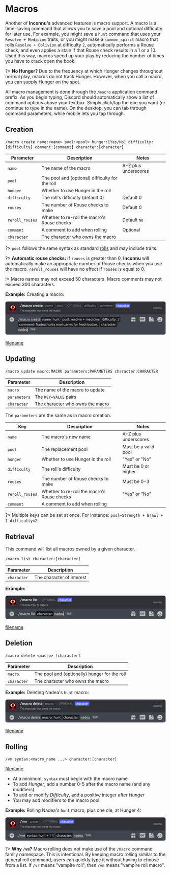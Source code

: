 # Macros

Another of **Inconnu's** advanced features is macro support. A macro is a time-saving command that allows you to save a pool and optional difficulty for later use. For example, you might save a `hunt` command that uses your `Resolve + Medicine` traits, or you might make a `summon_spirit` macro that rolls `Resolve + Oblivion` at difficulty `2`, automatically performs a Rouse check, and even applies a stain if that Rouse check results in a 1 or a 10. Used this way, macros speed up your play by reducing the number of times you have to crack open the book.

?> **No Hunger?** Due to the frequency at which Hunger changes throughout normal play, macros do not track Hunger. However, when you call a macro, you can supply Hunger on the spot.

All macro management is done through the `/macro` application command prefix. As you begin typing, Discord should automatically show a list of command options above your textbox. Simply click/tap the one you want (or continue to type in the name). On the desktop, you can tab through command parameters, while mobile lets you tap through.

## Creation

```
/macro create name:<name> pool:<pool> hunger:[Yes/No] difficulty:[difficulty] comment:[comment] character:[character]
```

| Parameter       | Description                                     | Notes
|-----------------|-------------------------------------------------|-------
| `name`          | The name of the macro                           | A-Z plus underscores
| `pool`          | The pool and (optional) difficulty for the roll |
| `hunger`        | Whether to use Hunger in the roll               |
| `difficulty`    | The roll's difficulty (default 0)               | Default 0
| `rouses`        | The number of Rouse checks to make              | Default 0
| `reroll_rouses` | Whether to re-roll the macro's Rouse checks     | Default `No`
| `comment`       | A comment to add when rolling                   | Optional
| `character`     | The character who owns the macro                |

?> `pool` follows the same syntax as standard [rolls](rolls.md#basic-syntax) and may include traits.

?> **Automatic rouse checks:** If `rouses` is greater than 0, **Inconnu** will automatically make an appropriate number of Rouse checks when you use the macro. `reroll_rouses` will have no effect if `rouses` is equal to 0.

!> Macro names may not exceed 50 characters. Macro comments may not exceed 300 characters.

**Example:** Creating a macro:

![/macro create name:hunt pool:resolve + medicine 3 comment:Nadea hunts mortuaries for fresh bodies. character:nadea](images/macros/macro-create.png)

[filename](includes/character-requirement.md ':include')

## Updating

```
/macro update macro:MACRO parameters:PARAMETERS character:CHARACTER
```

| Parameter    | Description                                               |
|--------------|-----------------------------------------------------------|
| `macro`      | The name of the macro to update                           |
| `parameters` | The `KEY=VALUE` pairs                                     |
| `character`  | The character who owns the macro                          |

The `parameters` are the same as in macro creation.

| Key             | Description                                 | Notes                |
|-----------------|---------------------------------------------|----------------------|
| `name`          | The macro's new name                        | A-Z plus underscores |
| `pool`          | The replacement pool                        | Must be a valid pool |
| `hunger`        | Whether to use Hunger in the roll           | "Yes" or "No"        |
| `difficulty`    | The roll's difficulty                       | Must be 0 or higher  |
| `rouses`        | The number of Rouse checks to make          | Must be 0-3          |
| `reroll_rouses` | Whether to re-roll the macro's Rouse checks | "Yes" or "No"        |
| `comment`       | A comment to add when rolling               |                      |

?> Multiple keys can be set at once. For instance: `pool=Strength + Brawl + 1 difficulty=2`.

## Retrieval

This command will list all macros owned by a given character.

```
/macro list character:[character]
```

| Parameter   | Description                                   |
|-------------|-----------------------------------------------|
| `character` | The character of interest                     |

**Example:**

![/macro list character:nadea](images/macros/macro-list.png)

[filename](includes/character-requirement.md ':include')

## Deletion

```
/macro delete <macro> [character]
```

| Parameter   | Description                                   |
|-------------|-----------------------------------------------|
| `macro`    | The pool and (optionally) hunger for the roll  |
| `character` | The character who owns the macro              |

**Example:** Deleting Nadea's `hunt` macro:

![/macro delete macro:hunt character:nadea](images/macros/macro-delete.png)

[filename](includes/character-requirement.md ':include')

## Rolling

```
/vm syntax:<macro_name ...> character:[character]
```

[filename](includes/character-requirement.md ':include')

* At a minimum, `syntax` must begin with the macro name
* To add *Hunger*, add a number 0-5 after the macro name (and any modifiers)
* To add or modify *Difficulty*, add a positive integer after *Hunger*
* You may add modifiers to the macro pool.

**Example:** Rolling Nadea's `hunt` macro, plus one die, at Hunger 4:

![/vm macro:hunt + 1 4 character:nadea](images/macros/macro-roll.png)

?> **Why `/vm`?** Macro rolling does not make use of the `/macro` command family namespace. This is intentional. By keeping macro rolling similar to the general roll command, users can quickly type it without having to choose from a list. If `/vr` means "vampire roll", then `/vm` means "vampire roll macro".
